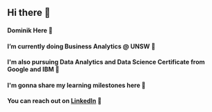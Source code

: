 ## Hi there 👋
#### Dominik Here 👻
#### I’m currently doing Business Analytics @ UNSW 🌱
#### I'm also pursuing Data Analytics and Data Science Certificate from Google and IBM 🤗
#### I'm gonna share my learning milestones here 🌄
#### You can reach out on [LinkedIn](www.linkedin.com/in/dominik-xiong) 👯
